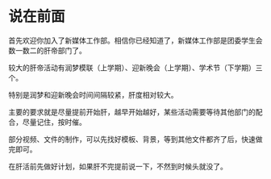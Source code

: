 # 说在前面
首先欢迎你加入了新媒体工作部。相信你已经知道了，新媒体工作部是团委学生会数一数二的肝帝部门了。

较大的肝帝活动有润梦模联（上学期）、迎新晚会（上学期）、学术节（下学期）三个。

特别是润梦和迎新晚会时间间隔较紧，肝度相对较大。

主要的要求就是尽量提前开始肝，越早开始越好，某些活动需要等待其他部门的配合，尽量记住，按时催。

部分视频、文件的制作，可以先找好模板、背景，等到其他文件都齐了后，快速做完即可。

在肝活前先做好计划，如果肝不完提前说一下，不然到时候头就没了。




























